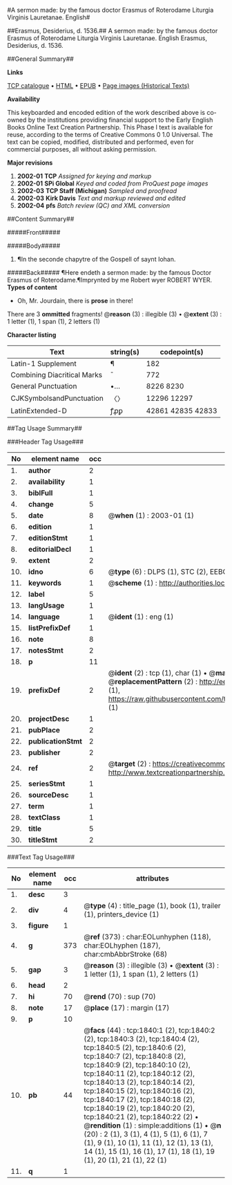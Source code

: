 #A sermon made: by the famous doctor Erasmus of Roterodame Liturgia Virginis Lauretanae. English#

##Erasmus, Desiderius, d. 1536.##
A sermon made: by the famous doctor Erasmus of Roterodame
Liturgia Virginis Lauretanae. English
Erasmus, Desiderius, d. 1536.

##General Summary##

**Links**

[TCP catalogue](http://www.ota.ox.ac.uk/tcp/)  • 
[HTML](http://tei.it.ox.ac.uk/tcp/Texts-HTML/free/A00/A00392.html)  • 
[EPUB](http://tei.it.ox.ac.uk/tcp/Texts-EPUB/free/A00/A00392.epub) • 
[Page images (Historical Texts)](https://data.historicaltexts.jisc.ac.uk/view?pubId=eebo-99837514e&pageId=eebo-99837514e-1840-1)

**Availability**

This keyboarded and encoded edition of the
	       work described above is co-owned by the institutions
	       providing financial support to the Early English Books
	       Online Text Creation Partnership. This Phase I text is
	       available for reuse, according to the terms of Creative
	       Commons 0 1.0 Universal. The text can be copied,
	       modified, distributed and performed, even for
	       commercial purposes, all without asking permission.

**Major revisions**

1. __2002-01__ __TCP__ *Assigned for keying and markup*
1. __2002-01__ __SPi Global__ *Keyed and coded from ProQuest page images*
1. __2002-03__ __TCP Staff (Michigan)__ *Sampled and proofread*
1. __2002-03__ __Kirk Davis__ *Text and markup reviewed and edited*
1. __2002-04__ __pfs__ *Batch review (QC) and XML conversion*

##Content Summary##

#####Front#####

#####Body#####

1. ¶In the seconde chapytre of the Gospell of saynt Iohan.

#####Back#####
¶Here endeth a sermon made: by the famous Doctor Erasmus of Roterodame.¶Imprynted by me Robert wyer ROBERT WYER.
**Types of content**

  * Oh, Mr. Jourdain, there is **prose** in there!

There are 3 **ommitted** fragments! 
 @__reason__ (3) : illegible (3)  •  @__extent__ (3) : 1 letter (1), 1 span (1), 2 letters (1)

**Character listing**


|Text|string(s)|codepoint(s)|
|---|---|---|
|Latin-1 Supplement|¶|182|
|Combining             Diacritical Marks|̄|772|
|General Punctuation|•…|8226 8230|
|CJKSymbolsandPunctuation|〈〉|12296 12297|
|LatinExtended-D|ꝭꝓꝑ|42861 42835 42833|

##Tag Usage Summary##

###Header Tag Usage###

|No|element name|occ|attributes|
|---|---|---|---|
|1.|__author__|2||
|2.|__availability__|1||
|3.|__biblFull__|1||
|4.|__change__|5||
|5.|__date__|8| @__when__ (1) : 2003-01 (1)|
|6.|__edition__|1||
|7.|__editionStmt__|1||
|8.|__editorialDecl__|1||
|9.|__extent__|2||
|10.|__idno__|6| @__type__ (6) : DLPS (1), STC (2), EEBO-CITATION (1), PROQUEST (1), VID (1)|
|11.|__keywords__|1| @__scheme__ (1) : http://authorities.loc.gov/ (1)|
|12.|__label__|5||
|13.|__langUsage__|1||
|14.|__language__|1| @__ident__ (1) : eng (1)|
|15.|__listPrefixDef__|1||
|16.|__note__|8||
|17.|__notesStmt__|2||
|18.|__p__|11||
|19.|__prefixDef__|2| @__ident__ (2) : tcp (1), char (1)  •  @__matchPattern__ (2) : ([0-9\-]+):([0-9IVX]+) (1), (.+) (1)  •  @__replacementPattern__ (2) : http://eebo.chadwyck.com/downloadtiff?vid=$1&page=$2 (1), https://raw.githubusercontent.com/textcreationpartnership/Texts/master/tcpchars.xml#$1 (1)|
|20.|__projectDesc__|1||
|21.|__pubPlace__|2||
|22.|__publicationStmt__|2||
|23.|__publisher__|2||
|24.|__ref__|2| @__target__ (2) : https://creativecommons.org/publicdomain/zero/1.0/ (1), http://www.textcreationpartnership.org/docs/. (1)|
|25.|__seriesStmt__|1||
|26.|__sourceDesc__|1||
|27.|__term__|1||
|28.|__textClass__|1||
|29.|__title__|5||
|30.|__titleStmt__|2||


###Text Tag Usage###

|No|element name|occ|attributes|
|---|---|---|---|
|1.|__desc__|3||
|2.|__div__|4| @__type__ (4) : title_page (1), book (1), trailer (1), printers_device (1)|
|3.|__figure__|1||
|4.|__g__|373| @__ref__ (373) : char:EOLunhyphen (118), char:EOLhyphen (187), char:cmbAbbrStroke (68)|
|5.|__gap__|3| @__reason__ (3) : illegible (3)  •  @__extent__ (3) : 1 letter (1), 1 span (1), 2 letters (1)|
|6.|__head__|2||
|7.|__hi__|70| @__rend__ (70) : sup (70)|
|8.|__note__|17| @__place__ (17) : margin (17)|
|9.|__p__|10||
|10.|__pb__|44| @__facs__ (44) : tcp:1840:1 (2), tcp:1840:2 (2), tcp:1840:3 (2), tcp:1840:4 (2), tcp:1840:5 (2), tcp:1840:6 (2), tcp:1840:7 (2), tcp:1840:8 (2), tcp:1840:9 (2), tcp:1840:10 (2), tcp:1840:11 (2), tcp:1840:12 (2), tcp:1840:13 (2), tcp:1840:14 (2), tcp:1840:15 (2), tcp:1840:16 (2), tcp:1840:17 (2), tcp:1840:18 (2), tcp:1840:19 (2), tcp:1840:20 (2), tcp:1840:21 (2), tcp:1840:22 (2)  •  @__rendition__ (1) : simple:additions (1)  •  @__n__ (20) : 2 (1), 3 (1), 4 (1), 5 (1), 6 (1), 7 (1), 9 (1), 10 (1), 11 (1), 12 (1), 13 (1), 14 (1), 15 (1), 16 (1), 17 (1), 18 (1), 19 (1), 20 (1), 21 (1), 22 (1)|
|11.|__q__|1||

